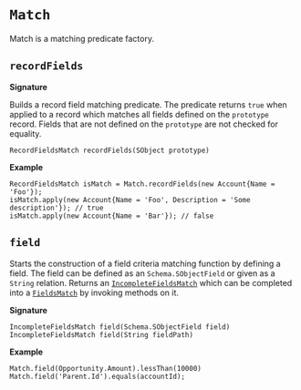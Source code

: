 # `Match`

Match is a matching predicate factory.

## `recordFields`

**Signature**

Builds a record field matching predicate. The predicate returns `true` when applied to a record which matches all fields defined on the `prototype` record. Fields that are not defined on the `prototype` are not checked for equality. 

```apex
RecordFieldsMatch recordFields(SObject prototype)
```

**Example**
```apex
RecordFieldsMatch isMatch = Match.recordFields(new Account{Name = 'Foo'});
isMatch.apply(new Account{Name = 'Foo', Description = 'Some description'}); // true
isMatch.apply(new Account{Name = 'Bar'}); // false
```

## `field`

Starts the construction of a field criteria matching function by defining a field. The field can be defined as an `Schema.SObjectField` or given as a `String` relation. Returns an [`IncompleteFieldsMatch`](incomplete-fields-match) which can be completed into a [`FieldsMatch`](fields-match) by invoking methods on it.

**Signature**

```apex
IncompleteFieldsMatch field(Schema.SObjectField field)
IncompleteFieldsMatch field(String fieldPath)
```
**Example**
```apex
Match.field(Opportunity.Amount).lessThan(10000)
Match.field('Parent.Id').equals(accountId);
```